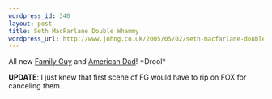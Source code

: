 ```yaml
--- 
wordpress_id: 340
layout: post
title: Seth MacFarlane Double Whammy
wordpress_url: http://www.johng.co.uk/2005/05/02/seth-macfarlane-double-whamy/
---
```

<p>All new <a href="http://www.btefnet.net/gettorrent/family.guy.401.pdtv-lol.%5BBT.torrent" target="_self">Family Guy</a> and <a href="http://www.btefnet.net/gettorrent/american.dad.102.pdtv-lol.%5BBT%5D.torrent" target="_self">American Dad</a>! *Drool*</p><p><strong>UPDATE</strong>: I just knew that first scene of FG would have to rip on FOX for canceling them. <br /> </p>
